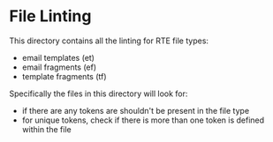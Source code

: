 # File Linting

This directory contains all the linting for RTE file types:

- email templates (et)
- email fragments (ef)
- template fragments (tf)

Specifically the files in this directory will look for:

- if there are any tokens are shouldn't be present in the file type
- for unique tokens, check if there is more than one token is defined within the file
